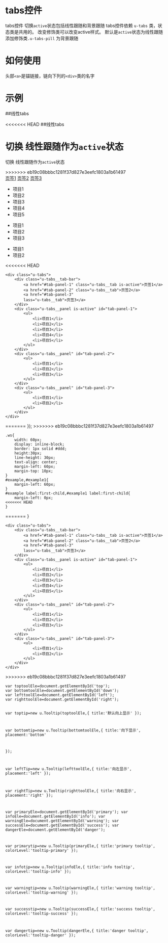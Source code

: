 # tabs控件

tabs控件 切换`active`状态包括线性跟随和背景跟随
tabs控件依赖 `u-tabs` 类，状态类是共用的。
改变修饰类可以改变active样式。
默认是`active`状态为线性跟随
添加修饰类`.u-tabs-pill` 为背景跟随

# 如何使用

头部`<a>`是锚链接，链向下列的`<div>`类的名字

# 示例


##线性tabs

<<<<<<< HEAD
##线性tabs

切换 线性跟随作为`active`状态
=======
切换 线性跟随作为`active`状态
<div class="csstag" style="display:none">.ws{
	width: 60px;
	display: inline-block;
	border: 1px solid #ddd;
	height:30px;
	line-height: 30px;
	text-align: center;
	margin-left: 60px;
	margin-top: 10px;
}
#example,#example1{
	margin-left: 60px;
}
#example label:first-child,#example1 label:first-child{
	margin-left: 0px;
}
</div>
>>>>>>> eb19c08bbbc1281f37d827e3eefc1803a1b61497
<div class="example-content"><div class="u-widget-body">
    <div class="u-tabs u-tabs-pill">
        <div class="u-tabs__tab-bar">
            <a href="#tab-pills-panel-1" class="u-tabs__tab is-active">页签1</a>
            <a href="#tab-pills-panel-2" class="u-tabs__tab">页签2</a>
            <a href="#tab-pills-panel-3" class="u-tabs__tab">页签3</a>
        </div>
        <div class="u-tabs__panel is-active" id="tab-pills-panel-1">
            <ul>
                <li>项目1</li>
                <li>项目2</li>
                <li>项目3</li>
                <li>项目4</li>
                <li>项目5</li>
            </ul>
        </div>
        <div class="u-tabs__panel" id="tab-pills-panel-2">
            <ul>
                <li>项目1</li>
                <li>项目2</li>
                <li>项目3</li>
            </ul>
        </div>
        <div class="u-tabs__panel" id="tab-pills-panel-3">
            <ul>
                <li>项目1</li>
                <li>项目2</li>
            </ul>
        </div>
    </div>
<<<<<<< HEAD
</div>
</div>
<script>var toptoolEle=document.getElementById('top');
=======
</div>
</div>
<div class="jstag" style="display:none">var toptoolEle=document.getElementById('top');
>>>>>>> eb19c08bbbc1281f37d827e3eefc1803a1b61497
var bottomtoolEle=document.getElementById('down');
var lefttoolEle=document.getElementById('left');
var righttoolEle=document.getElementById('right');

var toptip=new u.Tooltip(toptoolEle,{
title:'默认向上显示'
});


var bottomtip=new u.Tooltip(bottomtoolEle,{
title:'向下显示',
placement:'bottom'

});

var leftTip=new u.Tooltip(lefttoolEle,{
title:'向左显示',
placement:'left'
});

var rightTip=new u.Tooltip(righttoolEle,{
title:'向右显示',
placement:'right'
});


var primaryEle=document.getElementById('primary');
var infoEle=document.getElementById('info');
var warningEle=document.getElementById('warning');
var successEle=document.getElementById('success');
var dangerEle=document.getElementById('danger');

var primarytip=new u.Tooltip(primaryEle,{
title:'primary tooltip',
colorLevel:'tooltip-primary'
});

var infotip=new u.Tooltip(infoEle,{
title:'info tooltip',
colorLevel:'tooltip-info'
});

var warningtip=new u.Tooltip(warningEle,{
title:'warning tooltip',
colorLevel:'tooltip-warning'
});

var successtip=new u.Tooltip(successEle,{
title:'success tooltip',
colorLevel:'tooltip-success'
});

var dangertip=new u.Tooltip(dangerEle,{
title:'danger tooltip',
colorLevel:'tooltip-danger'
});
</div>
<div class="examples-code"><pre><code>.ws{
	width: 60px;
	display: inline-block;
	border: 1px solid #ddd;
	height:30px;
	line-height: 30px;
	text-align: center;
	margin-left: 60px;
	margin-top: 10px;
}
#example,#example1{
	margin-left: 60px;
}
#example label:first-child,#example1 label:first-child{
	margin-left: 0px;
<<<<<<< HEAD
}
</style>
=======
}</code></pre>
</div>
>>>>>>> eb19c08bbbc1281f37d827e3eefc1803a1b61497
<div class="examples-code"><pre><code>&lt;div class="u-widget-body">
    &lt;div class="u-tabs u-tabs-pill">
        &lt;div class="u-tabs__tab-bar">
            &lt;a href="#tab-pills-panel-1" class="u-tabs__tab is-active">页签1&lt;/a>
            &lt;a href="#tab-pills-panel-2" class="u-tabs__tab">页签2&lt;/a>
            &lt;a href="#tab-pills-panel-3" class="u-tabs__tab">页签3&lt;/a>
        &lt;/div>
        &lt;div class="u-tabs__panel is-active" id="tab-pills-panel-1">
            &lt;ul>
                &lt;li>项目1&lt;/li>
                &lt;li>项目2&lt;/li>
                &lt;li>项目3&lt;/li>
                &lt;li>项目4&lt;/li>
                &lt;li>项目5&lt;/li>
            &lt;/ul>
        &lt;/div>
        &lt;div class="u-tabs__panel" id="tab-pills-panel-2">
            &lt;ul>
                &lt;li>项目1&lt;/li>
                &lt;li>项目2&lt;/li>
                &lt;li>项目3&lt;/li>
            &lt;/ul>
        &lt;/div>
        &lt;div class="u-tabs__panel" id="tab-pills-panel-3">
            &lt;ul>
                &lt;li>项目1&lt;/li>
                &lt;li>项目2&lt;/li>
            &lt;/ul>
        &lt;/div>
    &lt;/div>
<<<<<<< HEAD
&lt;/div></code></pre>
</div>
=======
&lt;/div></code></pre>
</div>
>>>>>>> eb19c08bbbc1281f37d827e3eefc1803a1b61497
<div class="examples-code"><pre><code>var toptoolEle=document.getElementById('top');
var bottomtoolEle=document.getElementById('down');
var lefttoolEle=document.getElementById('left');
var righttoolEle=document.getElementById('right');

var toptip=new u.Tooltip(toptoolEle,{
title:'默认向上显示'
});


var bottomtip=new u.Tooltip(bottomtoolEle,{
title:'向下显示',
placement:'bottom'

});

var leftTip=new u.Tooltip(lefttoolEle,{
title:'向左显示',
placement:'left'
});

var rightTip=new u.Tooltip(righttoolEle,{
title:'向右显示',
placement:'right'
});


var primaryEle=document.getElementById('primary');
var infoEle=document.getElementById('info');
var warningEle=document.getElementById('warning');
var successEle=document.getElementById('success');
var dangerEle=document.getElementById('danger');

var primarytip=new u.Tooltip(primaryEle,{
title:'primary tooltip',
colorLevel:'tooltip-primary'
});

var infotip=new u.Tooltip(infoEle,{
title:'info tooltip',
colorLevel:'tooltip-info'
});

var warningtip=new u.Tooltip(warningEle,{
title:'warning tooltip',
colorLevel:'tooltip-warning'
});

var successtip=new u.Tooltip(successEle,{
title:'success tooltip',
colorLevel:'tooltip-success'
});

var dangertip=new u.Tooltip(dangerEle,{
title:'danger tooltip',
colorLevel:'tooltip-danger'
<<<<<<< HEAD
});</code></pre>
</div>
<div class="examples-code"><pre><code>.ws{
	width: 60px;
	display: inline-block;
	border: 1px solid #ddd;
	height:30px;
	line-height: 30px;
	text-align: center;
	margin-left: 60px;
	margin-top: 10px;
}
#example,#example1{
	margin-left: 60px;
}
#example label:first-child,#example1 label:first-child{
	margin-left: 0px;
}</code></pre>
</div>

##背景tabs


切换 背景色跟随作为`active`状态
<div class="example-content"><div class="u-tabs">
    <div class="u-tabs__tab-bar">
        <a href="#tab-panel-1" class="u-tabs__tab is-active">页签1</a>
        <a href="#tab-panel-2" class="u-tabs__tab">页签2</a>
        <a href="#tab-panel-3" 
        lass="u-tabs__tab">页签3</a>
    </div>
    <div class="u-tabs__panel is-active" id="tab-panel-1">
        <ul>
            <li>项目1</li>
            <li>项目2</li>
            <li>项目3</li>
            <li>项目4</li>
            <li>项目5</li>
        </ul>
    </div>
    <div class="u-tabs__panel" id="tab-panel-2">
        <ul>
            <li>项目1</li>
            <li>项目2</li>
            <li>项目3</li>
        </ul>
    </div>
    <div class="u-tabs__panel" id="tab-panel-3">
        <ul>
            <li>项目1</li>
            <li>项目2</li>
        </ul>
    </div>
</div>

</div>
<style>.ws{
=======
});</code></pre>
</div>

##背景tabs


切换 背景色跟随作为`active`状态
<div class="csstag" style="display:none">.ws{
>>>>>>> eb19c08bbbc1281f37d827e3eefc1803a1b61497
	width: 60px;
	display: inline-block;
	border: 1px solid #ddd;
	height:30px;
	line-height: 30px;
	text-align: center;
	margin-left: 60px;
	margin-top: 10px;
}
#example,#example1{
	margin-left: 60px;
}
#example label:first-child,#example1 label:first-child{
	margin-left: 0px;
<<<<<<< HEAD
}
</style>
<script>var toptoolEle=document.getElementById('top');
=======
}
</div>
<div class="example-content"><div class="u-tabs">
    <div class="u-tabs__tab-bar">
        <a href="#tab-panel-1" class="u-tabs__tab is-active">页签1</a>
        <a href="#tab-panel-2" class="u-tabs__tab">页签2</a>
        <a href="#tab-panel-3" 
        lass="u-tabs__tab">页签3</a>
    </div>
    <div class="u-tabs__panel is-active" id="tab-panel-1">
        <ul>
            <li>项目1</li>
            <li>项目2</li>
            <li>项目3</li>
            <li>项目4</li>
            <li>项目5</li>
        </ul>
    </div>
    <div class="u-tabs__panel" id="tab-panel-2">
        <ul>
            <li>项目1</li>
            <li>项目2</li>
            <li>项目3</li>
        </ul>
    </div>
    <div class="u-tabs__panel" id="tab-panel-3">
        <ul>
            <li>项目1</li>
            <li>项目2</li>
        </ul>
    </div>
</div>

</div>
<div class="jstag" style="display:none">var toptoolEle=document.getElementById('top');
>>>>>>> eb19c08bbbc1281f37d827e3eefc1803a1b61497
var bottomtoolEle=document.getElementById('down');
var lefttoolEle=document.getElementById('left');
var righttoolEle=document.getElementById('right');

var toptip=new u.Tooltip(toptoolEle,{
title:'默认向上显示'
});


var bottomtip=new u.Tooltip(bottomtoolEle,{
title:'向下显示',
placement:'bottom'

});

var leftTip=new u.Tooltip(lefttoolEle,{
title:'向左显示',
placement:'left'
});

var rightTip=new u.Tooltip(righttoolEle,{
title:'向右显示',
placement:'right'
});


var primaryEle=document.getElementById('primary');
var infoEle=document.getElementById('info');
var warningEle=document.getElementById('warning');
var successEle=document.getElementById('success');
var dangerEle=document.getElementById('danger');

var primarytip=new u.Tooltip(primaryEle,{
title:'primary tooltip',
colorLevel:'tooltip-primary'
});

var infotip=new u.Tooltip(infoEle,{
title:'info tooltip',
colorLevel:'tooltip-info'
});

var warningtip=new u.Tooltip(warningEle,{
title:'warning tooltip',
colorLevel:'tooltip-warning'
});

var successtip=new u.Tooltip(successEle,{
title:'success tooltip',
colorLevel:'tooltip-success'
});

var dangertip=new u.Tooltip(dangerEle,{
title:'danger tooltip',
colorLevel:'tooltip-danger'
<<<<<<< HEAD
});
</script>
<div class="examples-code"><pre><code>&lt;div class="u-tabs">
    &lt;div class="u-tabs__tab-bar">
        &lt;a href="#tab-panel-1" class="u-tabs__tab is-active">页签1&lt;/a>
        &lt;a href="#tab-panel-2" class="u-tabs__tab">页签2&lt;/a>
        &lt;a href="#tab-panel-3" 
        lass="u-tabs__tab">页签3&lt;/a>
    &lt;/div>
    &lt;div class="u-tabs__panel is-active" id="tab-panel-1">
        &lt;ul>
            &lt;li>项目1&lt;/li>
            &lt;li>项目2&lt;/li>
            &lt;li>项目3&lt;/li>
            &lt;li>项目4&lt;/li>
            &lt;li>项目5&lt;/li>
        &lt;/ul>
    &lt;/div>
    &lt;div class="u-tabs__panel" id="tab-panel-2">
        &lt;ul>
            &lt;li>项目1&lt;/li>
            &lt;li>项目2&lt;/li>
            &lt;li>项目3&lt;/li>
        &lt;/ul>
    &lt;/div>
    &lt;div class="u-tabs__panel" id="tab-panel-3">
        &lt;ul>
            &lt;li>项目1&lt;/li>
            &lt;li>项目2&lt;/li>
        &lt;/ul>
    &lt;/div>
&lt;/div>
</code></pre>
</div>
=======
});
</div>
>>>>>>> eb19c08bbbc1281f37d827e3eefc1803a1b61497
<div class="examples-code"><pre><code>.ws{
	width: 60px;
	display: inline-block;
	border: 1px solid #ddd;
	height:30px;
	line-height: 30px;
	text-align: center;
	margin-left: 60px;
	margin-top: 10px;
}
#example,#example1{
	margin-left: 60px;
}
#example label:first-child,#example1 label:first-child{
	margin-left: 0px;
<<<<<<< HEAD
}</code></pre>
</div>
=======
}</code></pre>
</div>
<div class="examples-code"><pre><code>&lt;div class="u-tabs">
    &lt;div class="u-tabs__tab-bar">
        &lt;a href="#tab-panel-1" class="u-tabs__tab is-active">页签1&lt;/a>
        &lt;a href="#tab-panel-2" class="u-tabs__tab">页签2&lt;/a>
        &lt;a href="#tab-panel-3" 
        lass="u-tabs__tab">页签3&lt;/a>
    &lt;/div>
    &lt;div class="u-tabs__panel is-active" id="tab-panel-1">
        &lt;ul>
            &lt;li>项目1&lt;/li>
            &lt;li>项目2&lt;/li>
            &lt;li>项目3&lt;/li>
            &lt;li>项目4&lt;/li>
            &lt;li>项目5&lt;/li>
        &lt;/ul>
    &lt;/div>
    &lt;div class="u-tabs__panel" id="tab-panel-2">
        &lt;ul>
            &lt;li>项目1&lt;/li>
            &lt;li>项目2&lt;/li>
            &lt;li>项目3&lt;/li>
        &lt;/ul>
    &lt;/div>
    &lt;div class="u-tabs__panel" id="tab-panel-3">
        &lt;ul>
            &lt;li>项目1&lt;/li>
            &lt;li>项目2&lt;/li>
        &lt;/ul>
    &lt;/div>
&lt;/div>
</code></pre>
</div>
>>>>>>> eb19c08bbbc1281f37d827e3eefc1803a1b61497
<div class="examples-code"><pre><code>var toptoolEle=document.getElementById('top');
var bottomtoolEle=document.getElementById('down');
var lefttoolEle=document.getElementById('left');
var righttoolEle=document.getElementById('right');

var toptip=new u.Tooltip(toptoolEle,{
title:'默认向上显示'
});


var bottomtip=new u.Tooltip(bottomtoolEle,{
title:'向下显示',
placement:'bottom'

});

var leftTip=new u.Tooltip(lefttoolEle,{
title:'向左显示',
placement:'left'
});

var rightTip=new u.Tooltip(righttoolEle,{
title:'向右显示',
placement:'right'
});


var primaryEle=document.getElementById('primary');
var infoEle=document.getElementById('info');
var warningEle=document.getElementById('warning');
var successEle=document.getElementById('success');
var dangerEle=document.getElementById('danger');

var primarytip=new u.Tooltip(primaryEle,{
title:'primary tooltip',
colorLevel:'tooltip-primary'
});

var infotip=new u.Tooltip(infoEle,{
title:'info tooltip',
colorLevel:'tooltip-info'
});

var warningtip=new u.Tooltip(warningEle,{
title:'warning tooltip',
colorLevel:'tooltip-warning'
});

var successtip=new u.Tooltip(successEle,{
title:'success tooltip',
colorLevel:'tooltip-success'
});

var dangertip=new u.Tooltip(dangerEle,{
title:'danger tooltip',
colorLevel:'tooltip-danger'
});</code></pre>
</div>


<!--### 示例1

示例1说明

### 示例2

示例2说-->


